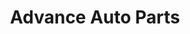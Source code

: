 ---
title: "Advance Auto Parts"
url: /newport-news/advance-auto-parts-jefferson-avenue-2/
shop: car parts
---